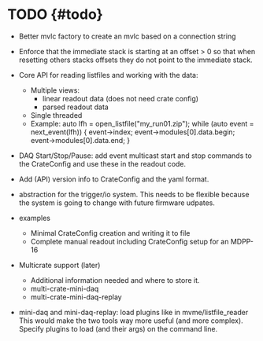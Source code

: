 TODO {#todo}
============

* Better mvlc factory to create an mvlc based on a connection string

* Enforce that the immediate stack is starting at an offset > 0 so that when
  resetting others stacks offsets they do not point to the immediate stack.

* Core API for reading listfiles and working with the data:
  - Multiple views:
    - linear readout data (does not need crate config)
    - parsed readout data
  - Single threaded
  - Example:
    auto lfh = open_listfile("my_run01.zip");
    while (auto event = next_event(lfh))
    {
        event->index;
        event->modules[0].data.begin;
        event->modules[0].data.end;
    }

* DAQ Start/Stop/Pause: add event multicast start and stop commands to the
  CrateConfig and use these in the readout code.

* Add (API) version info to CrateConfig and the yaml format.

* abstraction for the trigger/io system. This needs to be flexible because the
  system is going to change with future firmware udpates.

* examples
  - Minimal CrateConfig creation and writing it to file
  - Complete manual readout including CrateConfig setup for an MDPP-16

* Multicrate support (later)
  - Additional information needed and where to store it.
  - multi-crate-mini-daq
  - multi-crate-mini-daq-replay

* mini-daq and mini-daq-replay: load plugins like in mvme/listfile_reader This
  would make the two tools way more useful (and more complex). Specify plugins
  to load (and their args) on the command line.
